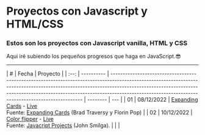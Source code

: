 # Proyectos con Javascript y HTML/CSS

### Estos son los proyectos con Javascript vanilla, HTML y CSS

Aqui iré subiendo los pequeños progresos que haga en JavaScript.😎

<hr>

|  #   | Fecha      | Proyecto                                                                                                                                                                                                                                                                                                     |
| :--: | ---------- | ------------------------------------------------------------------------------------------------------------------------------------------------------------------------------------------------------------------------------------------------------------------------------------------------------------ | -------- | --- |
|  01  | 08/12/2022 | [Expanding Cards](https://github.com/R4NU54/Javascript-projects/tree/main/Expanding-cards) - [Live](https://r4nu54.github.io/Javascript-projects/Expanding-cards/) <br> Fuente: [Expanding Cards](https://github.com/bradtraversy/50projects50days/tree/master/expanding-cards) (Brad Traversy y Florin Pop) |
|  02  | 10/12/2022 | [Color flipper](https://github.com/R4NU54/Javascript-projects/tree/main/Color-flipper) - [Live]() <br> Fuente: [Javacript Projects](https://www.vanillajavascriptprojects.com/) (John Smilga).                                                                                                               |
| <!-- | 03         | 12/12/2022                                                                                                                                                                                                                                                                                                   | [Prueba] | --> |
